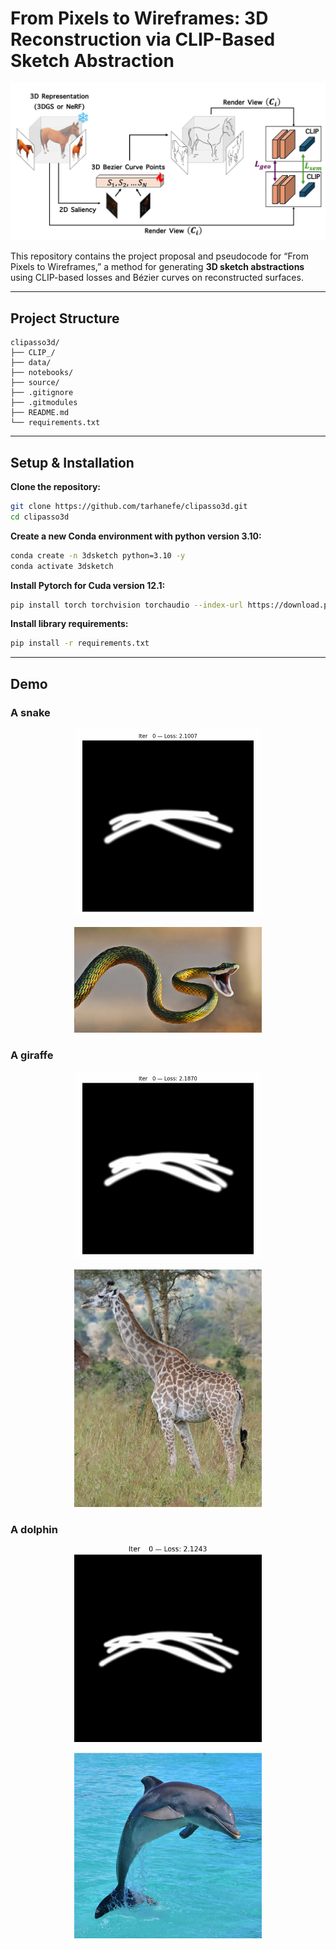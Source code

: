 # From Pixels to Wireframes: 3D Reconstruction via CLIP-Based Sketch Abstraction

<p align="center">
  <img src="assets/pipeline.png" width=700px />
</p>

This repository contains the project proposal and pseudocode for “From Pixels to Wireframes,” a method for generating **3D sketch abstractions** using CLIP-based losses and Bézier curves on reconstructed surfaces.

---

## Project Structure

```
clipasso3d/
├── CLIP_/                    
├── data/
├── notebooks/
├── source/
├── .gitignore
├── .gitmodules
├── README.md
└── requirements.txt
```

---

## Setup & Installation

**Clone the repository:**
   ```bash
   git clone https://github.com/tarhanefe/clipasso3d.git
   cd clipasso3d
   ```

**Create a new Conda environment with python version 3.10:**
   ```bash
   conda create -n 3dsketch python=3.10 -y
   conda activate 3dsketch
   ```
**Install Pytorch for Cuda version 12.1:**
   ```bash
   pip install torch torchvision torchaudio --index-url https://download.pytorch.org/whl/cu121
   ```

**Install library requirements:**
   ```bash
   pip install -r requirements.txt
   ```
---

## Demo
### A snake
<p align="center">
  <img src="assets/snake.gif" width=300px />
</p>


<p align="center">
  <img src="data/snake.jpg" width=300px />
</p>

### A giraffe
<p align="center">
  <img src="assets/giraffe.gif" width=300px />
</p>


<p align="center">
  <img src="data/giraffe.jpg" width=300px />
</p>

### A dolphin
<p align="center">
  <img src="assets/dolphin.gif" width=300px />
</p>


<p align="center">
  <img src="data/dolphin.png" width=300px />
</p>


